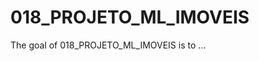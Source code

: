 
# 018_PROJETO_ML_IMOVEIS

<!-- badges: start -->
<!-- badges: end -->

The goal of 018_PROJETO_ML_IMOVEIS is to ...

